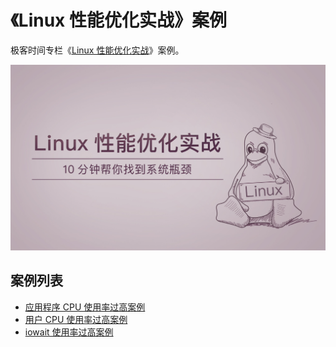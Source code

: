 # 《Linux 性能优化实战》案例

极客时间专栏《[Linux 性能优化实战](https://time.geekbang.org/column/intro/140)》案例。

![introduction](images/intro.jpg)

## 案例列表

* [应用程序 CPU 使用率过高案例](nginx-high-cpu/README.md)
* [用户 CPU 使用率过高案例](nginx-short-process/README.md)
* [iowait 使用率过高案例](high-iowait-process/README.md)
